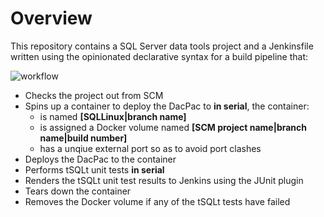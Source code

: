 # Overview

This repository contains a SQL Server data tools project and a Jenkinsfile written using the opinionated declarative syntax for a build pipeline that:

![workflow](https://user-images.githubusercontent.com/15145995/38548952-f5750942-3caa-11e8-8291-20f593eb1c34.PNG)

- Checks the project out from SCM
- Spins up a container to deploy the DacPac to **in serial**, the container:
  - is named **[SQLLinux|branch name]**
  - is assigned a Docker volume named **[SCM project name|branch name|build number]**
  - has a unqiue external port so as to avoid port clashes
- Deploys the DacPac to the container
- Performs tSQLt unit tests **in serial**
- Renders the tSQLt unit test results to Jenkins using the JUnit plugin
- Tears down the container
- Removes the Docker volume if any of the tSQLt tests have failed
